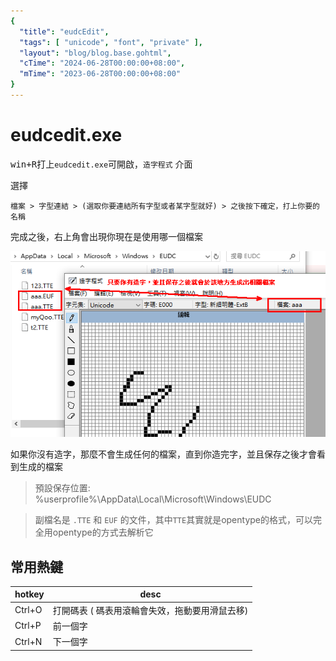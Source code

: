 ```yaml
---
{
  "title": "eudcEdit",
  "tags": [ "unicode", "font", "private" ],
  "layout": "blog/blog.base.gohtml",
  "cTime": "2024-06-28T00:00:00+08:00",
  "mTime": "2023-06-28T00:00:00+08:00"
}
---
```


# eudcedit.exe

<kbd>win+R</kbd>打上`eudcedit.exe`可開啟，`造字程式` 介面

選擇

```
檔案 > 字型連結 > (選取你要連結所有字型或者某字型就好) > 之後按下確定，打上你要的名稱
```

完成之後，右上角會出現你現在是使用哪一個檔案

![](img/eudcedit.png)

如果你沒有造字，那麼不會生成任何的檔案，直到你造完字，並且保存之後才會看到生成的檔案

> 預設保存位置: %userprofile%\AppData\Local\Microsoft\Windows\EUDC

> 副檔名是 `.TTE` 和 `EUF` 的文件，其中`TTE`其實就是opentype的格式，可以完全用opentype的方式去解析它

## 常用熱鍵

| hotkey | desc |
| ---- | ---- |
Ctrl+O | 打開碼表 ( 碼表用滾輪會失效，拖動要用滑鼠去移)
Ctrl+P | 前一個字
Ctrl+N | 下一個字
